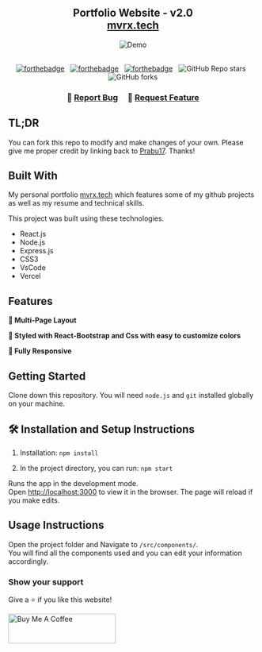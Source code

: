 <h2 align="center">
  Portfolio Website - v2.0<br/>
  <a href="https://portfolio-Prabu17s-projects.vercel.app/" target="_blank">mvrx.tech</a>
</h2>
<div align="center">
  <img alt="Demo" src="./Images/portfolioHomeImg.png" />
</div>

<br/>

<center>

[![forthebadge](https://forthebadge.com/images/badges/built-with-love.svg)](https://forthebadge.com) &nbsp;
[![forthebadge](https://forthebadge.com/images/badges/made-with-javascript.svg)](https://forthebadge.com) &nbsp;
[![forthebadge](https://forthebadge.com/images/badges/open-source.svg)](https://forthebadge.com) &nbsp;
![GitHub Repo stars](https://img.shields.io/github/stars/Prabu17/Portfolio?color=red&logo=github&style=for-the-badge) &nbsp;
![GitHub forks](https://img.shields.io/github/forks/Prabu17/Portfolio?color=red&logo=github&style=for-the-badge)

</center>

<h3 align="center">
    🔹
    <a href="https://github.com/Prabu17/Portfolio/issues">Report Bug</a> &nbsp; &nbsp;
    🔹
    <a href="https://github.com/Prabu17/Portfolio/issues">Request Feature</a>
</h3>

## TL;DR

You can fork this repo to modify and make changes of your own. Please give me proper credit by linking back to [Prabu17](https://github.com/prabujayant/Portfolio). Thanks!

## Built With

My personal portfolio <a href="https://portfolio-Prabu17s-projects.vercel.app/" target="_blank">mvrx.tech</a> which features some of my github projects as well as my resume and technical skills.<br/>

This project was built using these technologies.

- React.js
- Node.js
- Express.js
- CSS3
- VsCode
- Vercel

## Features

**📖 Multi-Page Layout**

**🎨 Styled with React-Bootstrap and Css with easy to customize colors**

**📱 Fully Responsive**

## Getting Started

Clone down this repository. You will need `node.js` and `git` installed globally on your machine.

## 🛠 Installation and Setup Instructions

1. Installation: `npm install`

2. In the project directory, you can run: `npm start`

Runs the app in the development mode.\
Open [http://localhost:3000](http://localhost:3000) to view it in the browser.
The page will reload if you make edits.

## Usage Instructions

Open the project folder and Navigate to `/src/components/`. <br/>
You will find all the components used and you can edit your information accordingly.

### Show your support

Give a ⭐ if you like this website!

<a href="https://www.buymeacoffee.com/Prabu17" target="_blank"><img src="https://cdn.buymeacoffee.com/buttons/v2/default-violet.png" alt="Buy Me A Coffee" height= "60px" width= "217px" ></a>
